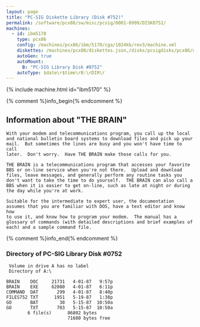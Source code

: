 ```yaml
---
layout: page
title: "PC-SIG Diskette Library (Disk #752)"
permalink: /software/pcx86/sw/misc/pcsig/0001-0999/DISK0752/
machines:
  - id: ibm5170
    type: pcx86
    config: /machines/pcx86/ibm/5170/cga/1024kb/rev3/machine.xml
    diskettes: /machines/pcx86/diskettes.json,/disks/pcsigdisks/pcx86/diskettes.json
    autoGen: true
    autoMount:
      B: "PC-SIG Library Disk #0752"
    autoType: $date\r$time\rB:\rDIR\r
---
```


{% include machine.html id="ibm5170" %}

{% comment %}info_begin{% endcomment %}

## Information about "THE BRAIN"

    With your modem and telecommunications program, you call up the local
    and national bulletin board systems to download files and pick up your
    mail.  But sometimes the lines are busy and you won't have time to call
    later.  Don't worry.  Have THE BRAIN make those calls for you.
    
    THE BRAIN is a telecommunications program that accesses your favorite
    BBS or on-line service when you're not there.  Upload and download
    files, leave messages, and generally perform any routine tasks you
    don't want to take the time to do yourself.  THE BRAIN can also call a
    BBS when it is easier to get on-line, such as late at night or during
    the day while you're at work.
    
    Suitable for the intermediate to expert user, the documentation
    assumes that you are familiar with DOS, have a text editor and know how
    to use it, and know how to program your modem.  The manual has a
    glossary of commands (with detailed descriptions and brief examples of
    each) and a sample command file.
{% comment %}info_end{% endcomment %}


### Directory of PC-SIG Library Disk #0752

     Volume in drive A has no label
     Directory of A:\

    BRAIN    DOC     21731   4-01-87   9:57p
    BRAIN    EXE     62080   4-01-87   6:11p
    COMMAND  DAT       299   4-01-87   8:40p
    FILES752 TXT      1951   5-19-87   1:38p
    GO       BAT        38   5-15-87  10:50a
    GO       TXT       703   5-15-87  10:50a
            6 file(s)      86802 bytes
                           71680 bytes free

